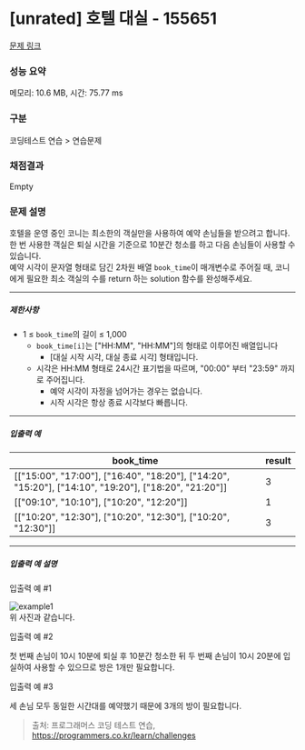 # [unrated] 호텔 대실 - 155651 

[문제 링크](https://school.programmers.co.kr/learn/courses/30/lessons/155651) 

### 성능 요약

메모리: 10.6 MB, 시간: 75.77 ms

### 구분

코딩테스트 연습 > 연습문제

### 채점결과

Empty

### 문제 설명

<p>호텔을 운영 중인 코니는 최소한의 객실만을 사용하여 예약 손님들을 받으려고 합니다. 한 번 사용한 객실은 퇴실 시간을 기준으로 10분간 청소를 하고 다음 손님들이 사용할 수 있습니다.<br>
예약 시각이 문자열 형태로 담긴 2차원 배열&nbsp;<code>book_time</code>이 매개변수로 주어질 때, 코니에게 필요한 최소 객실의 수를 return 하는 solution 함수를 완성해주세요.</p>

<hr>

<h5>제한사항</h5>

<ul>
<li>1 ≤ <code>book_time</code>의 길이 ≤ 1,000

<ul>
<li><code>book_time[i]</code>는 ["HH:MM", "HH:MM"]의 형태로 이루어진 배열입니다

<ul>
<li>[대실 시작 시각, 대실 종료 시각] 형태입니다.</li>
</ul></li>
<li>시각은 HH:MM 형태로 24시간 표기법을 따르며, "00:00" 부터 "23:59" 까지로 주어집니다.

<ul>
<li>예약 시각이 자정을 넘어가는 경우는 없습니다.</li>
<li>시작 시각은 항상 종료 시각보다 빠릅니다.</li>
</ul></li>
</ul></li>
</ul>

<hr>

<h5>입출력 예</h5>
<table class="table">
        <thead><tr>
<th>book_time</th>
<th>result</th>
</tr>
</thead>
        <tbody><tr>
<td>[["15:00", "17:00"], ["16:40", "18:20"], ["14:20", "15:20"], ["14:10", "19:20"], ["18:20", "21:20"]]</td>
<td>3</td>
</tr>
<tr>
<td>[["09:10", "10:10"], ["10:20", "12:20"]]</td>
<td>1</td>
</tr>
<tr>
<td>[["10:20", "12:30"], ["10:20", "12:30"], ["10:20", "12:30"]]</td>
<td>3</td>
</tr>
</tbody>
      </table>
<hr>

<h5>입출력 예 설명</h5>

<p>입출력 예 #1</p>

<p><img src="https://user-images.githubusercontent.com/62426665/199907266-561e3b75-84eb-4da1-930c-a6ac8fa82a79.png" title="" alt="example1"><br>
위 사진과 같습니다.</p>

<p>입출력 예 #2</p>

<p>첫 번째 손님이 10시 10분에 퇴실 후 10분간 청소한 뒤 두 번째 손님이 10시 20분에 입실하여 사용할 수 있으므로 방은 1개만 필요합니다.</p>

<p>입출력 예 #3</p>

<p>세 손님 모두 동일한 시간대를 예약했기 때문에 3개의 방이 필요합니다.</p>


> 출처: 프로그래머스 코딩 테스트 연습, https://programmers.co.kr/learn/challenges